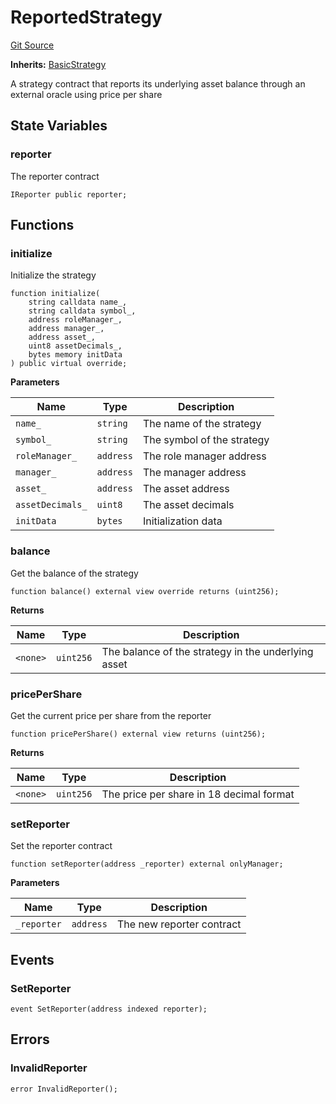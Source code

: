 # ReportedStrategy
[Git Source](https://github.com/SovaNetwork/fountfi/blob/58164582109e1a7de75ddd7e30bfe628ac79d7fd/src/strategy/ReportedStrategy.sol)

**Inherits:**
[BasicStrategy](/src/strategy/BasicStrategy.sol/abstract.BasicStrategy.md)

A strategy contract that reports its underlying asset balance through an external oracle using price per share


## State Variables
### reporter
The reporter contract


```solidity
IReporter public reporter;
```


## Functions
### initialize

Initialize the strategy


```solidity
function initialize(
    string calldata name_,
    string calldata symbol_,
    address roleManager_,
    address manager_,
    address asset_,
    uint8 assetDecimals_,
    bytes memory initData
) public virtual override;
```
**Parameters**

|Name|Type|Description|
|----|----|-----------|
|`name_`|`string`|The name of the strategy|
|`symbol_`|`string`|The symbol of the strategy|
|`roleManager_`|`address`|The role manager address|
|`manager_`|`address`|The manager address|
|`asset_`|`address`|The asset address|
|`assetDecimals_`|`uint8`|The asset decimals|
|`initData`|`bytes`|Initialization data|


### balance

Get the balance of the strategy


```solidity
function balance() external view override returns (uint256);
```
**Returns**

|Name|Type|Description|
|----|----|-----------|
|`<none>`|`uint256`|The balance of the strategy in the underlying asset|


### pricePerShare

Get the current price per share from the reporter


```solidity
function pricePerShare() external view returns (uint256);
```
**Returns**

|Name|Type|Description|
|----|----|-----------|
|`<none>`|`uint256`|The price per share in 18 decimal format|


### setReporter

Set the reporter contract


```solidity
function setReporter(address _reporter) external onlyManager;
```
**Parameters**

|Name|Type|Description|
|----|----|-----------|
|`_reporter`|`address`|The new reporter contract|


## Events
### SetReporter

```solidity
event SetReporter(address indexed reporter);
```

## Errors
### InvalidReporter

```solidity
error InvalidReporter();
```

